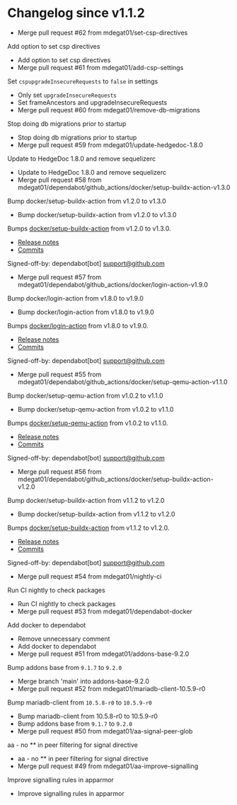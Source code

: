 # Changelog since v1.1.2
- Merge pull request #62 from mdegat01/set-csp-directives

Add option to set csp directives 
- Add option to set csp directives 
- Merge pull request #61 from mdegat01/add-csp-settings

Set `cspupgradeInsecureRequests` to `false` in settings 
- Only set `upgradeInsecureRequests` 
- Set frameAncestors and upgradeInsecureRequests 
- Merge pull request #60 from mdegat01/remove-db-migrations

Stop doing db migrations prior to startup 
- Stop doing db migrations prior to startup 
- Merge pull request #59 from mdegat01/update-hedgedoc-1.8.0

Update to HedgeDoc 1.8.0 and remove sequelizerc 
- Update to HedgeDoc 1.8.0 and remove sequelizerc 
- Merge pull request #58 from mdegat01/dependabot/github_actions/docker/setup-buildx-action-v1.3.0

Bump docker/setup-buildx-action from v1.2.0 to v1.3.0 
- Bump docker/setup-buildx-action from v1.2.0 to v1.3.0

Bumps [docker/setup-buildx-action](https://github.com/docker/setup-buildx-action) from v1.2.0 to v1.3.0.
- [Release notes](https://github.com/docker/setup-buildx-action/releases)
- [Commits](https://github.com/docker/setup-buildx-action/compare/v1.2.0...0d135e0c2fc0dba0729c1a47ecfcf5a3c7f8579e)

Signed-off-by: dependabot[bot] <support@github.com> 
- Merge pull request #57 from mdegat01/dependabot/github_actions/docker/login-action-v1.9.0

Bump docker/login-action from v1.8.0 to v1.9.0 
- Bump docker/login-action from v1.8.0 to v1.9.0

Bumps [docker/login-action](https://github.com/docker/login-action) from v1.8.0 to v1.9.0.
- [Release notes](https://github.com/docker/login-action/releases)
- [Commits](https://github.com/docker/login-action/compare/v1.8.0...28218f9b04b4f3f62068d7b6ce6ca5b26e35336c)

Signed-off-by: dependabot[bot] <support@github.com> 
- Merge pull request #55 from mdegat01/dependabot/github_actions/docker/setup-qemu-action-v1.1.0

Bump docker/setup-qemu-action from v1.0.2 to v1.1.0 
- Bump docker/setup-qemu-action from v1.0.2 to v1.1.0

Bumps [docker/setup-qemu-action](https://github.com/docker/setup-qemu-action) from v1.0.2 to v1.1.0.
- [Release notes](https://github.com/docker/setup-qemu-action/releases)
- [Commits](https://github.com/docker/setup-qemu-action/compare/v1.0.2...c308fdd69d26ed66f4506ebd74b180abe5362145)

Signed-off-by: dependabot[bot] <support@github.com> 
- Merge pull request #56 from mdegat01/dependabot/github_actions/docker/setup-buildx-action-v1.2.0

Bump docker/setup-buildx-action from v1.1.2 to v1.2.0 
- Bump docker/setup-buildx-action from v1.1.2 to v1.2.0

Bumps [docker/setup-buildx-action](https://github.com/docker/setup-buildx-action) from v1.1.2 to v1.2.0.
- [Release notes](https://github.com/docker/setup-buildx-action/releases)
- [Commits](https://github.com/docker/setup-buildx-action/compare/v1.1.2...012185ccbeb554a7f5f987bea0f1a73519b3cdf5)

Signed-off-by: dependabot[bot] <support@github.com> 
- Merge pull request #54 from mdegat01/nightly-ci

Run CI nightly to check packages 
- Run CI nightly to check packages 
- Merge pull request #53 from mdegat01/dependabot-docker

Add docker to dependabot 
- Remove unnecessary comment 
- Add docker to dependabot 
- Merge pull request #51 from mdegat01/addons-base-9.2.0

Bump addons base from `9.1.7` to `9.2.0` 
- Merge branch 'main' into addons-base-9.2.0 
- Merge pull request #52 from mdegat01/mariadb-client-10.5.9-r0

Bump mariadb-client from `10.5.8-r0` to `10.5.9-r0` 
- Bump mariadb-client from 10.5.8-r0 to 10.5.9-r0 
- Bump addons base from `9.1.7` to `9.2.0` 
- Merge pull request #50 from mdegat01/aa-signal-peer-glob

aa - no ** in peer filtering for signal directive 
- aa - no ** in peer filtering for signal directive 
- Merge pull request #49 from mdegat01/aa-improve-signalling

Improve signalling rules in apparmor 
- Improve signalling rules in apparmor 
